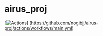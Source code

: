 # airus_proj
[![Actions](https://github.com/nogibjj/airus-proj/actions/workflows/main.yml/badge.svg)]
(https://github.com/nogibjj/airus-proj/actions/workflows/main.yml)
